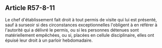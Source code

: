 Article R57-8-11
----
Le chef d'établissement fait droit à tout permis de visite qui lui est présenté,
sauf à surseoir si des circonstances exceptionnelles l'obligent à en référer à
l'autorité qui a délivré le permis, ou si les personnes détenues sont
matériellement empêchées, ou si, placées en cellule disciplinaire, elles ont
épuisé leur droit à un parloir hebdomadaire.
